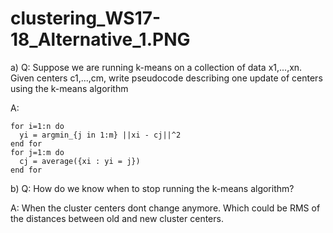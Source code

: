 # clustering_WS17-18_Alternative_1.PNG

a) Q: Suppose we are running k-means on a collection of data x1,...,xn. Given centers c1,...,cm,
write pseudocode describing one update of centers using the k-means algorithm

A:
```
for i=1:n do
  yi = argmin_{j in 1:m} ||xi - cj||^2
end for
for j=1:m do
  cj = average({xi : yi = j})
end for
```

b) Q: How do we know when to stop running the k-means algorithm?

A: When the cluster centers dont change anymore. Which could be RMS of the distances between old and new cluster centers.
